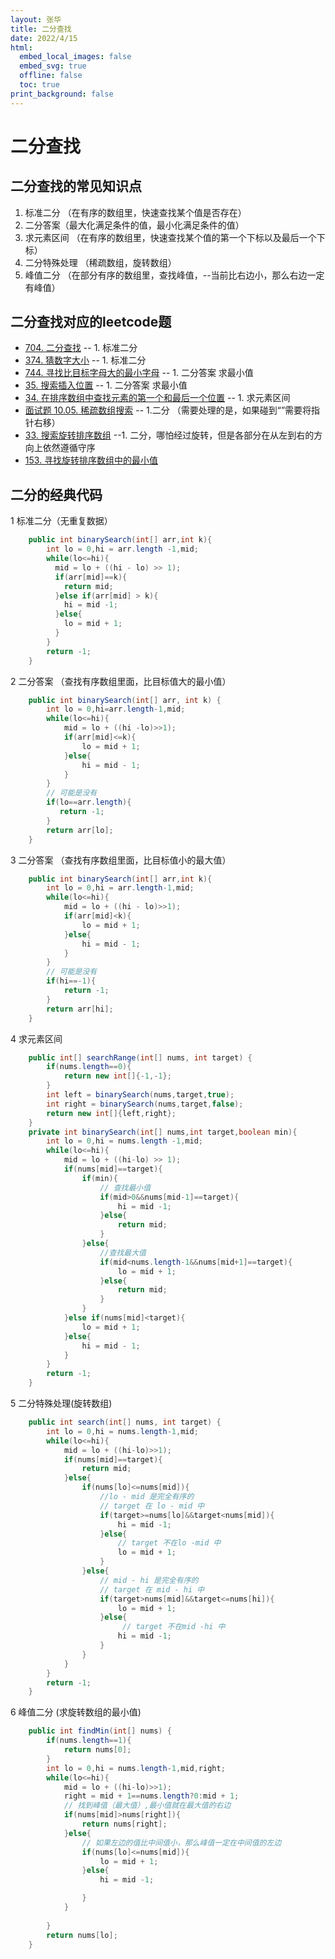 ```yaml
---
layout: 张华
title: 二分查找
date: 2022/4/15
html:
  embed_local_images: false
  embed_svg: true
  offline: false
  toc: true
print_background: false
---
```


# 二分查找

## 二分查找的常见知识点

1. 标准二分 （在有序的数组里，快速查找某个值是否存在）
2. 二分答案（最大化满足条件的值，最小化满足条件的值）
3. 求元素区间 （在有序的数组里，快速查找某个值的第一个下标以及最后一个下标）
4. 二分特殊处理 （稀疏数组，旋转数组）
5. 峰值二分 （在部分有序的数组里，查找峰值，--当前比右边小，那么右边一定有峰值）


## 二分查找对应的leetcode题

+ [704. 二分查找](https://leetcode-cn.com/problems/binary-search/) -- 1. 标准二分
+ [374. 猜数字大小](https://leetcode-cn.com/problems/guess-number-higher-or-lower/) -- 1. 标准二分
+ [744. 寻找比目标字母大的最小字母](https://leetcode-cn.com/problems/find-smallest-letter-greater-than-target/) -- 1. 二分答案 求最小值
+ [35. 搜索插入位置](https://leetcode-cn.com/problems/search-insert-position/submissions/)  -- 1. 二分答案 求最小值
+ [34. 在排序数组中查找元素的第一个和最后一个位置](https://leetcode-cn.com/problems/find-first-and-last-position-of-element-in-sorted-array/) -- 1. 求元素区间
+ [面试题 10.05. 稀疏数组搜索](https://leetcode-cn.com/problems/sparse-array-search-lcci/) -- 1.二分 （需要处理的是，如果碰到“”需要将指针右移）
+ [33. 搜索旋转排序数组](https://leetcode-cn.com/problems/search-in-rotated-sorted-array/submissions/) --1. 二分，哪怕经过旋转，但是各部分在从左到右的方向上依然遵循守序
+ [153. 寻找旋转排序数组中的最小值](https://leetcode-cn.com/problems/find-minimum-in-rotated-sorted-array/)


## 二分的经典代码

1 标准二分（无重复数据）

~~~~java
    public int binarySearch(int[] arr,int k){
        int lo = 0,hi = arr.length -1,mid;
        while(lo<=hi){
          mid = lo + ((hi - lo) >> 1);
          if(arr[mid]==k){
            return mid;
          }else if(arr[mid] > k){
            hi = mid -1;
          }else{
            lo = mid + 1;
          }
        }
        return -1;
    }
~~~~

2 二分答案 （查找有序数组里面，比目标值大的最小值）

~~~~java
    public int binarySearch(int[] arr, int k) {
        int lo = 0,hi=arr.length-1,mid;
        while(lo<=hi){
            mid = lo + ((hi -lo)>>1);
            if(arr[mid]<=k){
                lo = mid + 1;
            }else{
                hi = mid - 1;
            }
        }
        // 可能是没有
        if(lo==arr.length){
           return -1;
        }
        return arr[lo];
    }
~~~~

3 二分答案 （查找有序数组里面，比目标值小的最大值）

~~~~java
    public int binarySearch(int[] arr,int k){
        int lo = 0,hi = arr.length-1,mid;
        while(lo<=hi){
            mid = lo + ((hi - lo)>>1);
            if(arr[mid]<k){
                lo = mid + 1;
            }else{
                hi = mid - 1;
            }
        }
        // 可能是没有
        if(hi==-1){
            return -1;
        }
        return arr[hi];
    }
~~~~


4 求元素区间

~~~~java
    public int[] searchRange(int[] nums, int target) {
        if(nums.length==0){
            return new int[]{-1,-1};
        }
        int left = binarySearch(nums,target,true);
        int right = binarySearch(nums,target,false);
        return new int[]{left,right};
    }
    private int binarySearch(int[] nums,int target,boolean min){
        int lo = 0,hi = nums.length -1,mid;
        while(lo<=hi){
            mid = lo + ((hi-lo) >> 1);
            if(nums[mid]==target){
                if(min){
                    // 查找最小值
                    if(mid>0&&nums[mid-1]==target){
                        hi = mid -1;
                    }else{
                        return mid;
                    }
                }else{
                    //查找最大值
                    if(mid<nums.length-1&&nums[mid+1]==target){
                        lo = mid + 1;
                    }else{
                        return mid;
                    }
                }
            }else if(nums[mid]<target){
                lo = mid + 1;
            }else{
                hi = mid - 1;
            }
        }
        return -1;
    }
~~~~

5 二分特殊处理(旋转数组)

~~~~java
    public int search(int[] nums, int target) {
        int lo = 0,hi = nums.length-1,mid;
        while(lo<=hi){
            mid = lo + ((hi-lo)>>1);
            if(nums[mid]==target){
                return mid;
            }else{
                if(nums[lo]<=nums[mid]){
                    //lo - mid 是完全有序的
                    // target 在 lo - mid 中
                    if(target>=nums[lo]&&target<nums[mid]){
                        hi = mid -1;
                    }else{
                        // target 不在lo -mid 中
                        lo = mid + 1;
                    }
                }else{
                    // mid - hi 是完全有序的
                    // target 在 mid - hi 中
                    if(target>nums[mid]&&target<=nums[hi]){
                        lo = mid + 1;
                    }else{
                         // target 不在mid -hi 中
                        hi = mid -1;
                    }
                }
            }
        }
        return -1;
    }

~~~~

6 峰值二分 (求旋转数组的最小值)

~~~~java
    public int findMin(int[] nums) {
        if(nums.length==1){
            return nums[0];
        }
        int lo = 0,hi = nums.length-1,mid,right;
        while(lo<=hi){
            mid = lo + ((hi-lo)>>1);
            right = mid + 1==nums.length?0:mid + 1;
            // 找到峰值（最大值）,最小值就在最大值的右边
            if(nums[mid]>nums[right]){
                return nums[right];
            }else{
                // 如果左边的值比中间值小，那么峰值一定在中间值的左边
                if(nums[lo]<=nums[mid]){
                    lo = mid + 1;
                }else{
                    hi = mid -1;

                }
            }
            
        }
        return nums[lo];
    }
~~~~